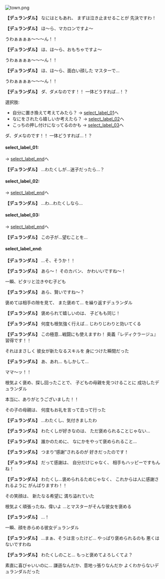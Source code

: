 
![town.png](../images/backgrounds/town.png)

**【デュランダル】**
なにはともあれ、
まずは泣き止ませることが
先決ですわ！

**【デュランダル】**
ほ～ら、マカロンですよ～

うわぁぁぁぁ～～～ん！！

**【デュランダル】**
ほ、ほ～ら、おもちゃですよ～

うわぁぁぁぁ～～～ん！！

**【デュランダル】**
ほ、ほ～ら、面白い顔した
マスターで…

うわぁぁぁぁ～～～ん！！

**【デュランダル】**
ダ、ダメなのです！！
一体どうすれば…！？

選択肢:
- 自分に置き換えて考えてみたら？ → [select_label_01](#select_label_01)へ
- なにをされたら嬉しいか考えたら？ → [select_label_02](#select_label_02)へ
- こっちの押し付けになってるのかも → [select_label_03](#select_label_03)へ

ダ、ダメなのです！！
一体どうすれば…！？

#### select_label_01:
 → [select_label_end](#select_label_end)へ

**【デュランダル】**
…わたくしが…迷子だったら…？

#### select_label_02:
 → [select_label_end](#select_label_end)へ

**【デュランダル】**
…わ…わたくしなら…

#### select_label_03:
 → [select_label_end](#select_label_end)へ

**【デュランダル】**
この子が…望むことを…

#### select_label_end:

**【デュランダル】**
…そ、そうか！！

**【デュランダル】**
あら～！
そのカバン、
かわいいですね～！

一瞬、ピタリと泣きやむ子ども

**【デュランダル】**
あら、賢いですね～？

褒めては相手の隙を見て、
また褒めて…
を繰り返すデュランダル

**【デュランダル】**
褒められて嬉しいのは、
子どもも同じ！

**【デュランダル】**
何度も根気強く行えば…
じわりじわりと効いてくる

**【デュランダル】**
この極意…戦闘にも使えますわ！
奥義『レディクラージュ』習得です！！

それはまさしく
彼女が新たなるスキルを
身につけた瞬間だった

**【デュランダル】**
あ、あれ…
もしかして…

ママ～ッ！！

根気よく褒め、探し回ったことで、
子どもの母親を見つけることに
成功したデュランダル

本当に、ありがとうございました！！

その子の母親は、
何度もお礼を言って去って行った

**【デュランダル】**
…わたくし、気付きましたわ

**【デュランダル】**
わたくしが好きなのは、
ただ褒められることじゃない…

**【デュランダル】**
誰かのために、
なにかをやって褒められること…

**【デュランダル】**
つまり“感謝”されるのが
好きだったのです！

**【デュランダル】**
だって感謝は、
自分だけじゃなく、
相手もハッピーですもんね！

**【デュランダル】**
わたくし…褒められるためじゃなく、
これからは人に感謝されるように
がんばりますわ！！

その笑顔は、
新たなる希望に
満ち溢れていた

根気よく頑張ったね、偉いよ
…とマスターがそんな彼女を褒める

**【デュランダル】**
…！

一瞬、顔を赤らめる彼女デュランダル

**【デュランダル】**
…まぁ、そうは言ったけど…
やっぱり褒められるのも
悪くはないですわね

**【デュランダル】**
わたくしのこと…
もっと褒めてよろしくてよ？

素直に喜びゃいいのに…
謙遜なんだか、意地っ張りなんだか
よくわからないデュランダルだった
